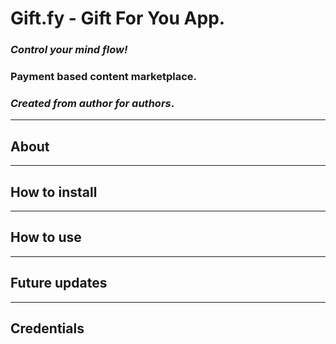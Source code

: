 # Gift.fy - Gift For You App.
### *Control your mind flow!*
### Payment based content marketplace. 
### *Created from author for authors*.

---

## About 

---

## How to install

---

## How to use

---

## Future updates

---

## Credentials